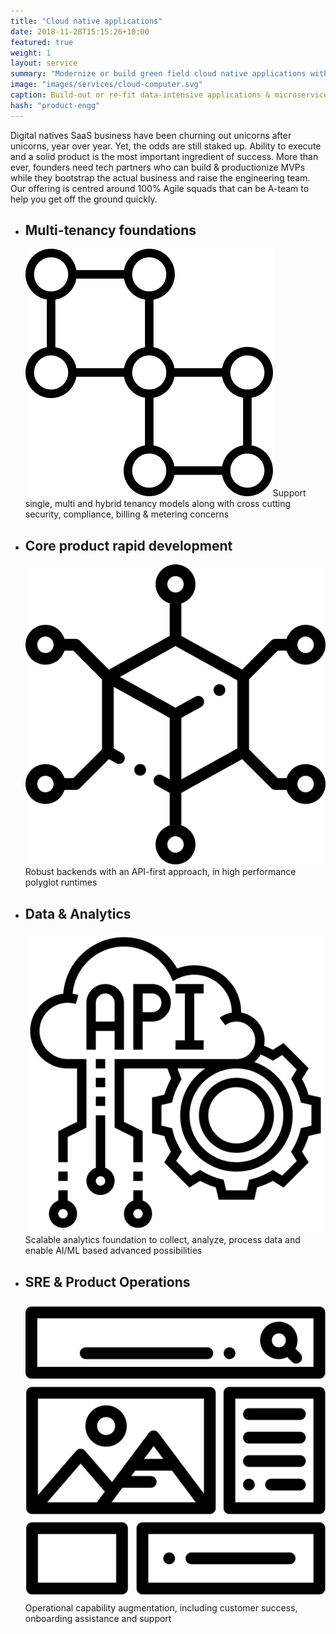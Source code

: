 ```yaml
---
title: "Cloud native applications"
date: 2018-11-28T15:15:26+10:00
featured: true
weight: 1
layout: service
summary: "Modernize or build green field cloud native applications with a strong focus on microservices architecture & domain driven design."
image: "images/services/cloud-computer.svg"
caption: Build-out or re-fit data-intensive applications & microservices.
hash: "product-engg"
---
```


Digital natives SaaS business have been churning out unicorns after unicorns, year over year. Yet, the odds are still staked up. Ability to execute and a solid product is the most important ingredient of success. More than ever, founders need tech partners who can build & productionize MVPs while they bootstrap the actual business and raise the engineering team. Our offering is centred around 100% Agile squads that can be A-team to help you get off the ground quickly.

- <div class="text-center platform-strategy"><h2 class="product_eng_title">Multi-tenancy foundations</h2><span class="icon-serv pb-2"><img src="../images/icons/ddd.svg" /></span>Support single, multi and hybrid tenancy models along with cross cutting security, compliance,  billing & metering concerns</div>
- <div class="text-center platform-strategy"><h2 class="product_eng_title">Core product rapid development</h2><span class="icon-serv pb-2"><img src="../images/icons/services.svg" /></span>Robust backends with an API-first approach, in high performance polyglot runtimes</div>
- <div class="text-center platform-strategy"><h2 class="product_eng_title">Data & Analytics</h2><span class="icon-serv pb-2"><img src="../images/icons/apis.svg" /></span>Scalable analytics foundation to collect, analyze, process data and enable AI/ML based advanced possibilities</div>
- <div class="text-center platform-strategy"><h2 class="product_eng_title">SRE & Product Operations</h2><span class="icon-serv pb-2"><img src="../images/icons/microfrontends.svg" /></span>Operational capability augmentation, including customer success, onboarding assistance and support</div>
